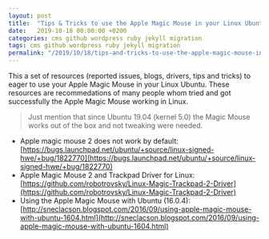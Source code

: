```yaml
---
layout: post
title:  "Tips & Tricks to use the Apple Magic Mouse in your Linux Ubuntu"
date:   2019-10-18 00:00:00 +0200
categories: cms github wordpress ruby jekyll migration 
tags: cms github wordpress ruby jekyll migration 
permalink: "/2019/10/18/tips-and-tricks-to-use-the-apple-magic-mouse-in-your-linux-ubuntu"
---
```


This a set of resources (reported issues, blogs, drivers, tips and tricks) to eager to use your Apple Magic Mouse in your Linux Ubuntu.
These resources are recommedations of many people whom tried and got successfully the Apple Magic Mouse working in Linux. 

> Just mention that since Ubuntu 19.04 (kernel 5.0) the Magic Mouse works out of the box and not tweaking were needed.

- Apple magic mouse 2 does not work by default:  
  [https://bugs.launchpad.net/ubuntu/+source/linux-signed-hwe/+bug/1822770](https://bugs.launchpad.net/ubuntu/+source/linux-signed-hwe/+bug/1822770)
- Apple Magic Mouse 2 and Trackpad Driver for Linux:  
  [https://github.com/robotrovsky/Linux-Magic-Trackpad-2-Driver](https://github.com/robotrovsky/Linux-Magic-Trackpad-2-Driver)
- Using the Apple Magic Mouse with Ubuntu (16.0.4):  
  [http://sneclacson.blogspot.com/2016/09/using-apple-magic-mouse-with-ubuntu-1604.html](http://sneclacson.blogspot.com/2016/09/using-apple-magic-mouse-with-ubuntu-1604.html)

